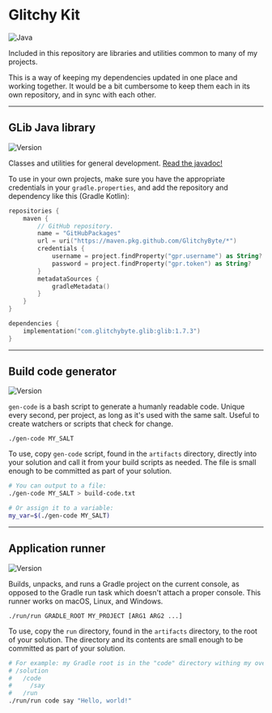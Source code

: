 # Glitchy Kit

![Java](https://img.shields.io/badge/Java-20-orange)

Included in this repository are libraries and utilities common to many of my projects.

This is a way of keeping my dependencies updated in one place and working together. It would be a bit cumbersome to keep them each in its own repository, and in sync with each other.

---
## GLib Java library
![Version](https://img.shields.io/badge/Version-1.7.3-blue)

Classes and utilities for general development.
[Read the javadoc!](https://glitchybyte.github.io/glitchy-kit/)

To use in your own projects, make sure you have the appropriate credentials in your `gradle.properties`, and add the repository and dependency like this (Gradle Kotlin):

```kotlin
repositories {
    maven {
        // GitHub repository.
        name = "GitHubPackages"
        url = uri("https://maven.pkg.github.com/GlitchyByte/*")
        credentials {
            username = project.findProperty("gpr.username") as String?
            password = project.findProperty("gpr.token") as String?
        }
        metadataSources {
            gradleMetadata()
        }
    }
}

dependencies {
    implementation("com.glitchybyte.glib:glib:1.7.3")
}
```

---
## Build code generator
![Version](https://img.shields.io/badge/Version-1.0.1-blue)

`gen-code` is a bash script to generate a humanly readable code. Unique every second, per project, as long as it's used with the same salt. Useful to create watchers or scripts that check for change.

    ./gen-code MY_SALT

To use, copy `gen-code` script, found in the `artifacts` directory, directly into your solution and call it from your build scripts as needed. The file is small enough to be committed as part of your solution.

```bash
# You can output to a file:
./gen-code MY_SALT > build-code.txt

# Or assign it to a variable:
my_var=$(./gen-code MY_SALT)
```

---
## Application runner
![Version](https://img.shields.io/badge/Version-1.2.2-blue)

Builds, unpacks, and runs a Gradle project on the current console, as opposed to the Gradle run task which doesn't attach a proper console. This runner works on macOS, Linux, and Windows.

    ./run/run GRADLE_ROOT MY_PROJECT [ARG1 ARG2 ...]

To use, copy the `run` directory, found in the `artifacts` directory, to the root of your solution. The directory and its contents are small enough to be committed as part of your solution.

```bash
# For example: my Gradle root is in the "code" directory withing my overall "solution" directory. The project I want to run is "say":
# /solution
#   /code
#     /say
#   /run
./run/run code say "Hello, world!"
```
